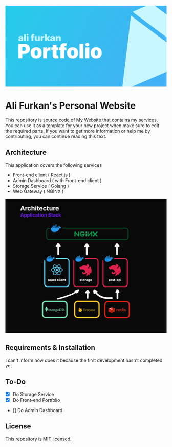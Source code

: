 ![repo-banner](assets/repo-banner0.png)

# Ali Furkan's Personal Website

This repository is source code of My Website that contains my services. You can use it as a template for your new project when make sure to edit the required parts. If you want to get more information or help me by contributing, you can continue reading this text.

## Architecture

This application covers the following services

- Front-end client ( React.js )
- Admin Dashboard ( with Front-end client )
- Storage Service ( Golang )
- Web Gateway ( NGINX )

![arch-plan](./assets/architect-plan.png)

## Requirements & Installation
I can't inform how does it because the first development hasn't completed yet

## To-Do

- [x] Do Storage Service
- [x] Do Front-end Portfolio
- [] Do Admin Dashboard

## License

This repository is [MIT licensed](./blob/master/LICENSE).
